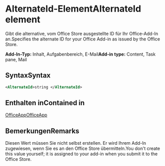 # <a name="alternateid-element"></a><span data-ttu-id="5f0a5-101">AlternateId-Element</span><span class="sxs-lookup"><span data-stu-id="5f0a5-101">AlternateId element</span></span>

<span data-ttu-id="5f0a5-102">Gibt die alternative, vom Office Store ausgestellte ID für Ihr Office-Add-In an.</span><span class="sxs-lookup"><span data-stu-id="5f0a5-102">Specifies the alternate ID for your Office Add-in as issued by the Office Store.</span></span>

<span data-ttu-id="5f0a5-103">**Add-In-Typ:** Inhalt, Aufgabenbereich, E-Mail</span><span class="sxs-lookup"><span data-stu-id="5f0a5-103">**Add-in type:** Content, Task pane, Mail</span></span>

## <a name="syntax"></a><span data-ttu-id="5f0a5-104">Syntax</span><span class="sxs-lookup"><span data-stu-id="5f0a5-104">Syntax</span></span>

```XML
<AlternateId>string </AlternateId>
```

## <a name="contained-in"></a><span data-ttu-id="5f0a5-105">Enthalten in</span><span class="sxs-lookup"><span data-stu-id="5f0a5-105">Contained in</span></span>

[<span data-ttu-id="5f0a5-106">OfficeApp</span><span class="sxs-lookup"><span data-stu-id="5f0a5-106">OfficeApp</span></span>](officeapp.md)

## <a name="remarks"></a><span data-ttu-id="5f0a5-107">Bemerkungen</span><span class="sxs-lookup"><span data-stu-id="5f0a5-107">Remarks</span></span>

<span data-ttu-id="5f0a5-108">Diesen Wert müssen Sie nicht selbst erstellen. Er wird Ihrem Add-In zugewiesen, wenn Sie es an den Office Store übermitteln.</span><span class="sxs-lookup"><span data-stu-id="5f0a5-108">You don't create this value yourself; it is assigned to your add-in when you submit it to the Office Store.</span></span>

